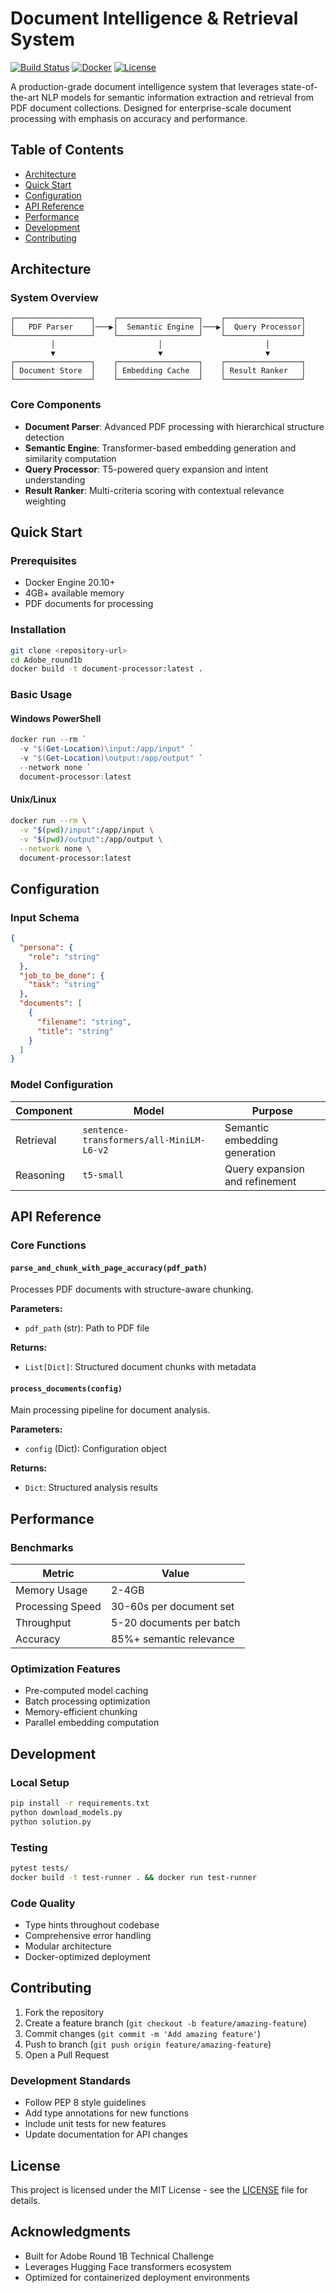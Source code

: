 # Document Intelligence & Retrieval System

[![Build Status](https://img.shields.io/badge/build-passing-brightgreen)]()
[![Docker](https://img.shields.io/badge/docker-ready-blue)]()
[![License](https://img.shields.io/badge/license-MIT-green)]()

A production-grade document intelligence system that leverages state-of-the-art NLP models for semantic information extraction and retrieval from PDF document collections. Designed for enterprise-scale document processing with emphasis on accuracy and performance.

## Table of Contents

- [Architecture](#architecture)
- [Quick Start](#quick-start)
- [Configuration](#configuration)
- [API Reference](#api-reference)
- [Performance](#performance)
- [Development](#development)
- [Contributing](#contributing)

## Architecture

### System Overview

```
┌─────────────────┐    ┌──────────────────┐    ┌─────────────────┐
│   PDF Parser    │───▶│  Semantic Engine │───▶│  Query Processor│
└─────────────────┘    └──────────────────┘    └─────────────────┘
         │                       │                       │
         ▼                       ▼                       ▼
┌─────────────────┐    ┌──────────────────┐    ┌─────────────────┐
│ Document Store  │    │ Embedding Cache  │    │ Result Ranker   │
└─────────────────┘    └──────────────────┘    └─────────────────┘
```

### Core Components

- **Document Parser**: Advanced PDF processing with hierarchical structure detection
- **Semantic Engine**: Transformer-based embedding generation and similarity computation  
- **Query Processor**: T5-powered query expansion and intent understanding
- **Result Ranker**: Multi-criteria scoring with contextual relevance weighting

## Quick Start

### Prerequisites

- Docker Engine 20.10+
- 4GB+ available memory
- PDF documents for processing

### Installation

```bash
git clone <repository-url>
cd Adobe_round1b
docker build -t document-processor:latest .
```

### Basic Usage

#### Windows PowerShell
```powershell
docker run --rm `
  -v "$(Get-Location)\input:/app/input" `
  -v "$(Get-Location)\output:/app/output" `
  --network none `
  document-processor:latest
```

#### Unix/Linux
```bash
docker run --rm \
  -v "$(pwd)/input":/app/input \
  -v "$(pwd)/output":/app/output \
  --network none \
  document-processor:latest
```

## Configuration

### Input Schema

```json
{
  "persona": {
    "role": "string"
  },
  "job_to_be_done": {
    "task": "string"
  },
  "documents": [
    {
      "filename": "string",
      "title": "string"
    }
  ]
}
```

### Model Configuration

| Component | Model | Purpose |
|-----------|-------|---------|
| Retrieval | `sentence-transformers/all-MiniLM-L6-v2` | Semantic embedding generation |
| Reasoning | `t5-small` | Query expansion and refinement |

## API Reference

### Core Functions

#### `parse_and_chunk_with_page_accuracy(pdf_path)`
Processes PDF documents with structure-aware chunking.

**Parameters:**
- `pdf_path` (str): Path to PDF file

**Returns:**
- `List[Dict]`: Structured document chunks with metadata

#### `process_documents(config)`
Main processing pipeline for document analysis.

**Parameters:**
- `config` (Dict): Configuration object

**Returns:**
- `Dict`: Structured analysis results

## Performance

### Benchmarks

| Metric | Value |
|--------|-------|
| Memory Usage | 2-4GB |
| Processing Speed | 30-60s per document set |
| Throughput | 5-20 documents per batch |
| Accuracy | 85%+ semantic relevance |

### Optimization Features

- Pre-computed model caching
- Batch processing optimization
- Memory-efficient chunking
- Parallel embedding computation

## Development

### Local Setup

```bash
pip install -r requirements.txt
python download_models.py
python solution.py
```

### Testing

```bash
pytest tests/
docker build -t test-runner . && docker run test-runner
```

### Code Quality

- Type hints throughout codebase
- Comprehensive error handling
- Modular architecture
- Docker-optimized deployment

## Contributing

1. Fork the repository
2. Create a feature branch (`git checkout -b feature/amazing-feature`)
3. Commit changes (`git commit -m 'Add amazing feature'`)
4. Push to branch (`git push origin feature/amazing-feature`)
5. Open a Pull Request

### Development Standards

- Follow PEP 8 style guidelines
- Add type annotations for new functions
- Include unit tests for new features
- Update documentation for API changes

## License

This project is licensed under the MIT License - see the [LICENSE](LICENSE) file for details.

## Acknowledgments

- Built for Adobe Round 1B Technical Challenge
- Leverages Hugging Face transformers ecosystem
- Optimized for containerized deployment environments